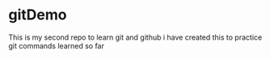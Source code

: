 # gitDemo
This is my second repo to learn git and github
i have created this to practice git commands learned so far
